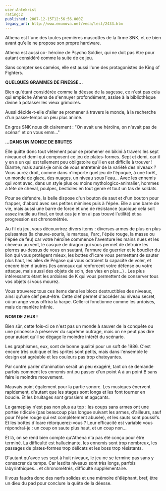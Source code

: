```yaml
---
user:Antekrist
rating:2
published: 2007-12-15T12:56:56.000Z
legacy_url: http://www.emunova.net/veda/test/2433.htm
---
```

Athena est l'une des toutes premières mascottes de la firme SNK, et ce bien avant qu'elle ne propose son propre hardware.  

Athena est aussi co- héroïne de Psycho Soldier, qui ne doit pas être pour autant considéré comme la suite de ce jeu.  

Sans compter ses caméos, elle est aussi l'une des protagonistes de King of Fighters.  

  

**QUELQUES GRAMMES DE FINESSE...**  

Bien qu'étant considérée comme la déesse de la sagesse, ce n'est pas cela qui empêche Athena de s'ennuyer profondément, assise à la bibliothèque divine à potasser les vieux grimoires.  

Aussi décide-t-elle d'aller se promener à travers le monde, à la recherche d'un passe-temps un peu plus animé.  

En gros SNK nous dit clairement : "On avait une héroïne, on n'avait pas de scénar' et on vous emm..."  

  

**...DANS UN MONDE DE BRUTES**  

Elle quitte donc tout vêtement pour se promener en bikini à travers les sept niveaux et demi qui composent ce jeu de plates-formes. Sept et demi, car il y en a un qui est tellement peu obligatoire qu'il en est difficile à trouver ! Diantre, mais aurais-je omis de vous entretenir de la variété des niveaux ? Vous aurez droit, comme dans n'importe quel jeu de l'époque, à une forêt, un monde de glace, des nuages, un niveau sous l'eau... Avec les ennemis qui vont avec, dans un style plus ou moins mythologico-animalier, hommes à tête de cheval, poulpes, bestioles en tout genre et tout un tas de soldats.  

Pour se défendre, la belle dispose d'un bouton de saut et d'un bouton pour frapper, d'abord avec ses petites mimines puis à l'épée. Elle a une barre de vie, mais aussi une barre de force et une de résistance (quoique cela soit assez inutile au final, en tout cas je n'en ai pas trouvé l'utilité) et sa progression est chronométrée.  

Au fil du jeu, vous découvrirez divers items : diverses armes de plus en plus puissantes (la chauve-souris, le marteau, l'arc, l'épée rouge, la masse ou l'épée de feu) car votre héroïne commence l'aventure les mains nues et les cheveux au vent, le casque de dragon qui vous permet de détruire les pierres au-dessus de vous en sautant, l'armure de guerrier et le bouclier du lion qui vous protègent mieux, les bottes d'Icare vous permettant de sauter plus haut, les ailes de Pégase qui vous octroient la capacité de voler, et encore bien d'autres (les anneaux qui renforcent votre défense ou votre attaque, mais aussi des objets de soin, des vies en plus...) . Les plus intéressants étant les ardoises de K qui vous permettent de conserver tous vos objets si vous mourez.  

Vous trouverez tous ces items dans les blocs destructibles des niveaux, ainsi qu'une clef peut-être. Cette clef permet d'accéder au niveau secret, où un ange vous offrira la harpe. Celle-ci fonctionne comme les ardoises, mais de manière infinie.  

  

**NOM DE ZEUS !**  

Bien sûr, cette fois-ci ce n'est pas un monde à sauver de la conquête ou une princesse à préserver du suprême outrage, mais on ne peut pas dire pour autant qu'il se dégage le moindre intérêt du scénario.  

Les graphismes, eux, sont de bonne qualité pour un soft de 1986\. C'est encore très cubique et les sprites sont petits, mais dans l'ensemble le design est agréable et les couleurs pas trop chatoyantes.  

Par contre parler d'animation serait un peu exagéré, tant on se demande parfois comment les ennemis ont pu passer d'un point A à un point B sans faire le moindre mouvement.  

Mauvais point également pour la partie sonore. Les musiques énervent rapidement, d'autant que les stages sont longs et les font tourner en boucle. Et les bruitages sont grossiers et agaçants.  

Le gameplay n'est pas non plus au top : les coups sans armes ont une portée ridicule (pas beaucoup plus longue suivant les armes, d'ailleurs, sauf pour l'épée rouge qui est complètement abusée), et les sauts sont poussifs. Et les bottes d'Icare rétorquerez-vous ? Leur efficacité est variable vous répondrai-je : un coup on saute plus haut, et un coup non...  

Et là, on se rend bien compte qu'Athena n'a pas été conçu pour être terminé. La difficulté est hallucinante, les ennemis sont trop nombreux, les passages de plates-formes trop délicats et les boss trop résistants.   

D'autant qu'avec ses sept à huit niveaux, le jeu ne se termine pas sans y consacrer du temps. Car lesdits niveaux sont très longs, parfois labyrinthiques... et chronométrés, difficulté supplémentaire.  

Il vous faudra donc des nerfs solides et une mémoire d'éléphant, bref, être un dieu du pad pour conclure la quête de la déesse.